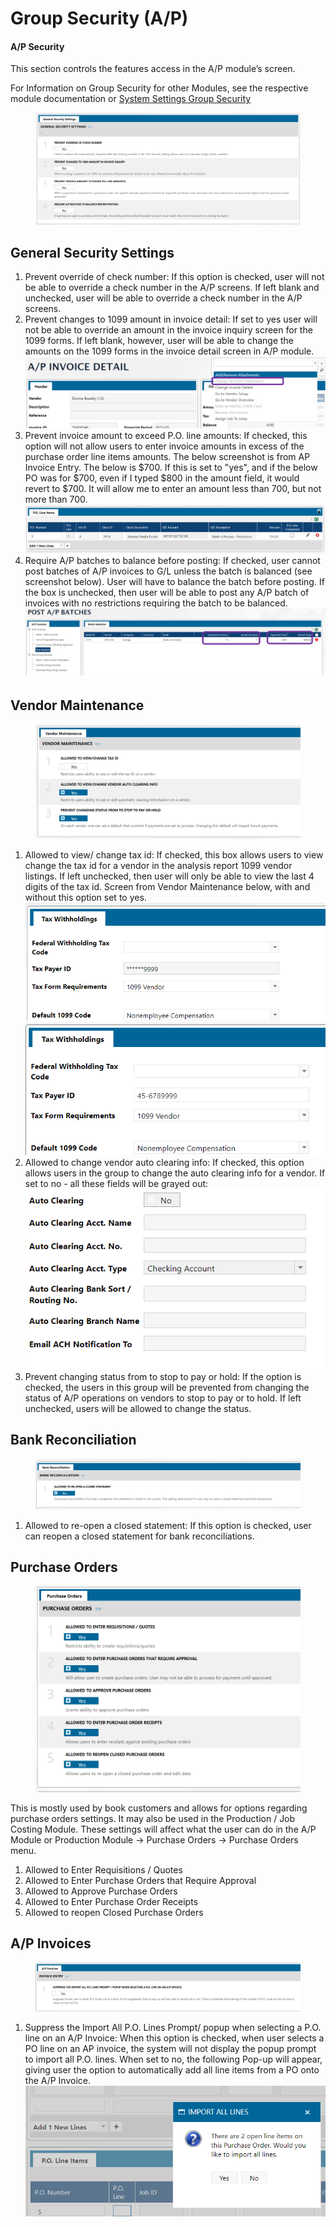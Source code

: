 # Group Security (A/P)

#### A/P Security

This section controls the features access in the A/P module’s screen.

For Information on Group Security for other Modules, see the respective module documentation or [System Settings Group Security](../../../system-settings-admin/security/group-security.md)

<figure><img src="../../../../.gitbook/assets/image (1600).png" alt=""><figcaption></figcaption></figure>

## **General Security Settings**

1. Prevent override of check number: If this option is checked, user will not be able to override a check number in the A/P screens. If left blank and unchecked, user will be able to override a check number in the A/P screens.
2. Prevent changes to 1099 amount in invoice detail: If set to yes user will not be able to override an amount in the invoice inquiry screen for the 1099 forms. If left blank, however, user will be able to change the amounts on the 1099 forms in the invoice detail screen in A/P module.\
   ![](<../../../../.gitbook/assets/image (919).png>)
3. Prevent invoice amount to exceed P.O. line amounts: If checked, this option will not allow users to enter invoice amounts in excess of the purchase order line items amounts. The below screenshot is from AP Invoice Entry. The below is $700. If this is set to "yes", and if the below PO was for $700, even if I typed $800 in the amount field, it would revert to $700. It will allow me to enter an amount less than 700, but not more than 700.\
   ![](<../../../../.gitbook/assets/image (880).png>)
4. Require A/P batches to balance before posting: If checked, user cannot post batches of A/P invoices to G/L unless the batch is balanced (see screenshot below). User will have to balance the batch before posting. If the box is unchecked, then user will be able to post any A/P batch of invoices with no restrictions requiring the batch to be balanced.\
   ![](<../../../../.gitbook/assets/image (1627).png>)

## **Vendor Maintenance**

<figure><img src="../../../../.gitbook/assets/image (1647).png" alt=""><figcaption></figcaption></figure>

1. Allowed to view/ change tax id: If checked, this box allows users to view change the tax id for a vendor in the analysis report 1099 vendor listings. If left unchecked, then user will only be able to view the last 4 digits of the tax id. Screen from Vendor Maintenance below, with and without this option set to yes.\
   ![](<../../../../.gitbook/assets/image (364).png>)![](<../../../../.gitbook/assets/image (1269).png>)
2. Allowed to change vendor auto clearing info: If checked, this option allows users in the group to change the auto clearing info for a vendor. If set to no - all these fields will be grayed out:\
   ![](<../../../../.gitbook/assets/image (1607).png>)
3. Prevent changing status from to stop to pay or hold: If the option is checked, the users in this group will be prevented from changing the status of A/P operations on vendors to stop to pay or to hold. If left unchecked, users will be allowed to change the status.

## **Bank Reconciliation**

<figure><img src="../../../../.gitbook/assets/image (1669).png" alt=""><figcaption></figcaption></figure>

1. Allowed to re-open a closed statement: If this option is checked, user can reopen a closed statement for bank reconciliations.

## **Purchase Orders**

<figure><img src="../../../../.gitbook/assets/image (764).png" alt=""><figcaption></figcaption></figure>

This is mostly used by book customers and allows for options regarding purchase orders settings. It may also be used in the Production / Job Costing Module. These settings will affect what the user can do in the A/P Module or Production Module -> Purchase Orders -> Purchase Orders menu.

1. Allowed to Enter Requisitions / Quotes
2. Allowed to Enter Purchase Orders that Require Approval
3. Allowed to Approve Purchase Orders
4. Allowed to Enter Purchase Order Receipts
5. Allowed to reopen Closed Purchase Orders

## **A/P Invoices**

<figure><img src="../../../../.gitbook/assets/image (1664).png" alt=""><figcaption></figcaption></figure>

1. Suppress the Import All P.O. Lines Prompt/ popup when selecting a P.O. line on an A/P Invoice: When this option is checked, when user selects a PO line on an AP invoice, the system will not display the popup prompt to import all P.O. lines. When set to no, the following Pop-up will appear, giving user the option to automatically add all line items from a PO onto the A/P Invoice.\
   ![](<../../../../.gitbook/assets/image (1598).png>)
